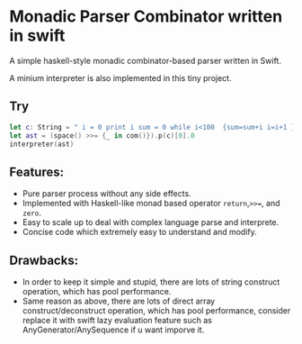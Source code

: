 # Monadic Parser Combinator written in swift
A simple haskell-style monadic combinator-based parser written in Swift.

A minium interpreter is also implemented in this tiny project.

## Try 

```swift
let c: String = " i = 0 print i sum = 0 while i<100  {sum=sum+i i=i+1 }   print sum"
let ast = (space() >>= {_ in com()}).p(c)[0].0
interpreter(ast)
```

## Features:

- Pure parser process without any side effects.
- Implemented with Haskell-like monad based operator `return`,`>>=`, and `zero`.
- Easy to scale up to deal with complex language parse and interprete.
- Concise code which extremely easy to understand and modify.


## Drawbacks:

- In order to keep it simple and stupid, there are lots of string construct operation, which has pool performance.
- Same reason as above, there are lots of direct array construct/deconstruct operation, which has pool performance, consider replace it with swift lazy evaluation feature such as AnyGenerator/AnySequence if u want imporve it.
